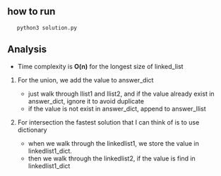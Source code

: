 ## how to run
```
   python3 solution.py
```

## Analysis
- Time complexity is **O(n)** for the longest size of linked_list
1. For the union, we add the value to answer_dict
   - just walk through llist1 and llist2, and if the value already exist in answer_dict, ignore it to avoid duplicate
   - if the value is not exist in answer_dict, append to answer_llist

2. For intersection the fastest solution that I can think of is to use dictionary
   - when we walk through the linkedlist1, we store the value in linkedlist1_dict.
   - then we walk through the linkedlist2, if the value is find in linkedlist1_dict